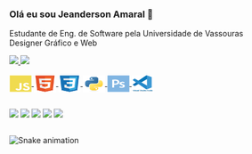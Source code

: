 ### Olá eu sou Jeanderson Amaral 👋

Estudante de Eng. de Software pela Universidade de Vassouras <br>
Designer Gráfico e Web

<div>
  <a href="https://github.com/JeandersonAmaral">
  <img height="160em" src="https://github-readme-stats.vercel.app/api?username=JeandersonAmaral&show_icons=true&theme=tokyonight&include_all_commits=true&count_private=true"/>
  <img height="160em" src="https://github-readme-stats.vercel.app/api/top-langs/?username=JeandersonAmaral&layout=compact&langs_count=7&theme=tokyonight"/>
</div>
  <div style="display: inline_block"><br>
  <img align="center" alt="Js" height="30" width="40" src="https://raw.githubusercontent.com/devicons/devicon/master/icons/javascript/javascript-plain.svg">
  <img align="center" alt="HTML" height="30" width="40" src="https://raw.githubusercontent.com/devicons/devicon/master/icons/html5/html5-original.svg">
  <img align="center" alt="CSS" height="30" width="40" src="https://raw.githubusercontent.com/devicons/devicon/master/icons/css3/css3-original.svg">
  <img align="center" alt="Python" height="30" width="40" src="https://raw.githubusercontent.com/devicons/devicon/master/icons/python/python-original.svg">
  <img align="center" alt="Photoshop" height="30" width="40" src="https://raw.githubusercontent.com/devicons/devicon/master/icons/photoshop/photoshop-plain.svg">
  <img align="center" alt="VsCode" height="30" width="40" src="https://raw.githubusercontent.com/devicons/devicon/master/icons/vscode/vscode-original-wordmark.svg">
</div>
  
 ##
  
 <div> 
    <a href="https://www.instagram.com/jeandersondesign/" target="_blank"><img src="https://img.shields.io/badge/-Instagram-%23E4405F?style=for-the-badge&logo=instagram&logoColor=white" target="_blank"></a>
    <a href = "mailto:jeanderson.amaral@outlook.com"><img src="https://img.shields.io/badge/Microsoft_Outlook-0078D4?style=for-the-badge&logo=microsoft-outlook&logoColor=white" target="_blank"></a>
    <a href="https://www.linkedin.com/in/jeanderson-amaral/" target="_blank"><img src="https://img.shields.io/badge/-LinkedIn-%230077B5?style=for-the-badge&logo=linkedin&logoColor=white" target="_blank"></a> 
      <a href="https://api.whatsapp.com/send?phone=5521901100393&text=Ol%C3%A1%2C%20gostaria%20de%20informa%C3%A7%C3%B5es%20sobre%20designer%20e%20propaganda!%20%F0%9F%98%84" target="_blank"><img src="https://img.shields.io/badge/WhatsApp-25D366?style=for-the-badge&logo=whatsapp&logoColor=white" target="_blank"></a>
       <a href="https://www.facebook.com/jeanderson.pn" target="_blank"><img src="https://img.shields.io/badge/Facebook-1877F2?style=for-the-badge&logo=facebook&logoColor=white" target="_blank"></a>
</div>
  
  ##
  
![Snake animation](https://github.com/JeandersonAmaral/JeandersonAmaral/blob/output/github-contribution-grid-snake.svg)
  


  
